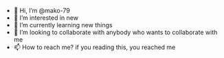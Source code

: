 - 👋 Hi, I’m @mako-79
- 👀 I’m interested in new
- 🌱 I’m currently learning new things
- 💞️ I’m looking to collaborate with anybody who wants to collaborate with me
- 📫 How to reach me? if you reading this, you reached me

<!---
mako-79/mako-79 is a ✨ special ✨ repository because its `README.md` (this file) appears on your GitHub profile.
You can click the Preview link to take a look at your changes.
--->
